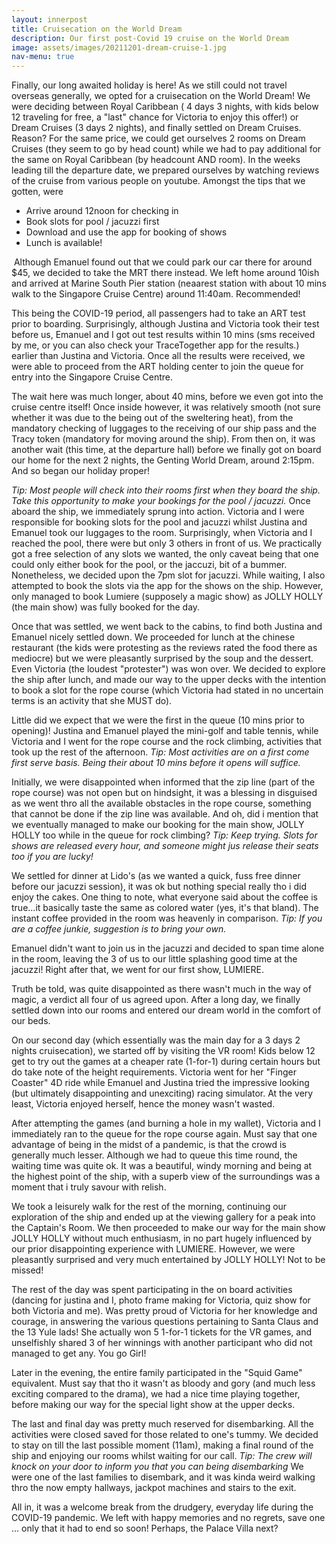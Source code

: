 ```yaml
---
layout: innerpost
title: Cruisecation on the World Dream
description: Our first post-Covid 19 cruise on the World Dream
image: assets/images/20211201-dream-cruise-1.jpg
nav-menu: true
---
```


Finally, our long awaited holiday is here! As we still could not travel overseas generally, we opted for a cruisecation on the World Dream! We were deciding between Royal Caribbean ( 4 days 3 nights, with kids below 12 traveling for free, a "last" chance for Victoria to enjoy this offer!) or Dream Cruises (3 days 2 nights), and finally settled on Dream Cruises. Reason? For the same price, we could get ourselves 2 rooms on Dream Cruises (they seem to go by head count) while we had to pay additional for the same on Royal Caribbean (by headcount AND room). In the weeks leading till the departure date, we prepared ourselves by watching reviews of the cruise from various people on youtube. Amongst the tips that we gotten, were

<ul>
<li>Arrive around 12noon for checking in</li>
<li>Book slots for pool / jacuzzi first</li>
<li>Download and use the app for booking of shows</li>
<li>Lunch is available!</li>
</ul>

<span class="image left"><img src="{% link assets/images/20211201-dream-cruise-2.jpg %}" alt="" /></span>
Although Emanuel found out that we could park our car there for around $45, we decided to take the MRT there instead. We left home around 10ish and arrived at Marine South Pier station (neaarest station with about 10 mins walk to the Singapore Cruise Centre) around 11:40am. Recommended!

<span class="image right"><img src="{% link assets/images/20211201-dream-cruise-3.jpg %}" alt="" /></span>This being the COVID-19 period, all passengers had to take an ART test prior to boarding. Surprisingly, although Justina and Victoria took their test before us, Emanuel and I got out test results within 10 mins (sms received by me, or you can also check your TraceTogether app for the results.) earlier than Justina and Victoria. Once all the results were received, we were able to proceed from the ART holding center to join the queue for entry into the Singapore Cruise Centre.

The wait here was much longer, about 40 mins, before we even got into the cruise centre itself! Once inside however, it was relatively smooth (not sure whether it was due to the being out of the sweltering heat), from the mandatory checking of luggages to the receiving of our ship pass and the Tracy token (mandatory for moving around the ship). From then on, it was another wait (this time, at the departure hall) before we finally got on board our home for the next 2 nights, the Genting World Dream, around 2:15pm. And so began our holiday proper!

<em>Tip: Most people will check into their rooms first when they board the ship. Take this opportunity to make your bookings for the pool / jacuzzi.</em> Once aboard the ship, we immediately sprung into action. Victoria and I were responsible for booking slots for the pool and jacuzzi whilst Justina and Emanuel took our luggages to the room. Surprisingly, when Victoria and I reached the pool, there were but only 3 others in front of us. We practically got a free selection of any slots we wanted, the only caveat being that one could only either book for the pool, or the jaccuzi, bit of a bummer. Nonetheless, we decided upon the 7pm slot for jacuzzi. While waiting, I also attempted to book the slots via the app for the shows on the ship. However, only managed to book Lumiere (supposely a magic show) as JOLLY HOLLY (the main show) was fully booked for the day.

<span class="image left"><img src="{% link assets/images/20211201-dream-cruise-4.jpg %}" alt="" /></span>Once that was settled, we went back to the cabins, to find both Justina and Emanuel nicely settled down. We proceeded for lunch at the chinese restaurant (the kids were protesting as the reviews rated the food there as mediocre) but we were pleasantly surprised by the soup and the dessert. Even Victoria (the loudest "protester") was won over. We decided to explore the ship after lunch, and made our way to the upper decks with the intention to book a slot for the rope course (which Victoria had stated in no uncertain terms is an activity that she MUST do).

<span class="image right"><img src="{% link assets/images/20211201-dream-cruise-5.jpg %}" alt="" /></span>Little did we expect that we were the first in the queue (10 mins prior to opening)! Justina and Emanuel played the mini-golf and table tennis, while Victoria and I went for the rope course and the rock climbing, activities that took up the rest of the afternoon. <em>Tip: Most activities are on a first come first serve basis. Being their about 10 mins before it opens will suffice.</em>

Initially, we were disappointed when informed that the zip line (part of the rope course) was not open but on hindsight, it was a blessing in disguised as we went thro all the available obstacles in the rope course, something that cannot be done if the zip line was available. And oh, did i mention that we eventually managed to make our booking for the main show, JOLLY HOLLY too while in the queue for rock climbing? <em>Tip: Keep trying. Slots for shows are released every hour, and someone might jus release their seats too if you are lucky!</em>

<span class="image left"><img src="{% link assets/images/20211201-dream-cruise-6.jpg %}" alt="" /></span>We settled for dinner at Lido's (as we wanted a quick, fuss free dinner before our jacuzzi session), it was ok but nothing special really tho i did enjoy the cakes. One thing to note, what everyone said about the coffee is true...it basically taste the same as colored water (yes, it's that bland). The instant coffee provided in the room was heavenly in comparison. <em>Tip: If you are a coffee junkie, suggestion is to bring your own.</em>

<span class="image left"><img src="{% link assets/images/20211201-dream-cruise-7.jpg %}" alt="" /></span>Emanuel didn't want to join us in the jacuzzi and decided to span time alone in the room, leaving the 3 of us to our little splashing good time at the jacuzzi! Right after that, we went for our first show, LUMIERE.

Truth be told, was quite disappointed as there wasn't much in the way of magic, a verdict all four of us agreed upon. After a long day, we finally settled down into our rooms and entered our dream world in the comfort of our beds.

<span class="image left"><img src="{% link assets/images/20211201-dream-cruise-9.jpg %}" alt="" /></span>On our second day (which essentially was the main day for a 3 days 2 nights cruisecation), we started off by visiting the VR room! Kids below 12 get to try out the games at a cheaper rate (1-for-1) during certain hours but do take note of the height requirements. Victoria went for her "Finger Coaster" 4D ride while Emanuel and Justina tried the impressive looking (but ultimately disappointing and unexciting) racing simulator. At the very least, Victoria enjoyed herself, hence the money wasn't wasted.

After attempting the games (and burning a hole in my wallet), Victoria and I immediately ran to the queue for the rope course again. Must say that one advantage of being in the midst of a pandemic, is that the crowd is generally much lesser. Although we had to queue this time round, the waiting time was quite ok. It was a beautiful, windy morning and being at the highest point of the ship, with a superb view of the surroundings was a moment that i truly savour with relish.

<span class="image right"><img src="{% link assets/images/20211201-dream-cruise-10.jpg %}" alt="" /></span>We took a leisurely walk for the rest of the morning, continuing our exploration of the ship and ended up at the viewing gallery for a peak into the Captain's Room. We then proceeded to make our way for the main show JOLLY HOLLY without much enthusiasm, in no part hugely influenced by our prior disappointing experience with LUMIERE. However, we were pleasantly surprised and very much entertained by JOLLY HOLLY! Not to be missed!

<span class="image left"><img src="{% link assets/images/20211201-dream-cruise-12.jpg %}" alt="" /></span>The rest of the day was spent participating in the on board activities (dancing for justina and I, photo frame making for Victoria, quiz show for both Victoria and me). Was pretty proud of Victoria for her knowledge and courage, in answering the various questions pertaining to Santa Claus and the 13 Yule lads! She actually won 5 1-for-1 tickets for the VR games, and unselfishly shared 3 of her winnings with another participant who did not managed to get any. You go Girl!

Later in the evening, the entire family participated in the "Squid Game" equivalent. Must say that tho it wasn't as bloody and gory (and much less exciting compared to the drama), we had a nice time playing together, before making our way for the special light show at the upper decks.

The last and final day was pretty much reserved for disembarking. All the activities were closed saved for those related to one's tummy. We decided to stay on till the last possible moment (11am), making a final round of the ship and enjoying our rooms whilst waiting for our call. <em>Tip: The crew will knock on your door to inform you that you can being disembarking</em> We were one of the last families to disembark, and it was kinda weird walking thro the now empty hallways, jackpot machines and stairs to the exit.

All in, it was a welcome break from the drudgery, everyday life during the COVID-19 pandemic. We left with happy memories and no regrets, save one ... only that it had to end so soon! Perhaps, the Palace Villa next?
